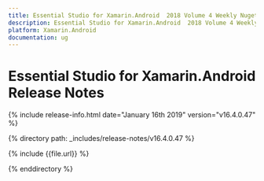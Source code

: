 ```yaml
---
title: Essential Studio for Xamarin.Android  2018 Volume 4 Weekly Nuget  Release Notes  
description: Essential Studio for Xamarin.Android  2018 Volume 4 Weekly Nuget  Release Notes  
platform: Xamarin.Android
documentation: ug
---
```


# Essential Studio for Xamarin.Android  Release Notes  

{% include release-info.html date="January 16th 2019"  version="v16.4.0.47" %} 


{% directory path: _includes/release-notes/v16.4.0.47 %}

{% include {{file.url}} %}

{% enddirectory %}